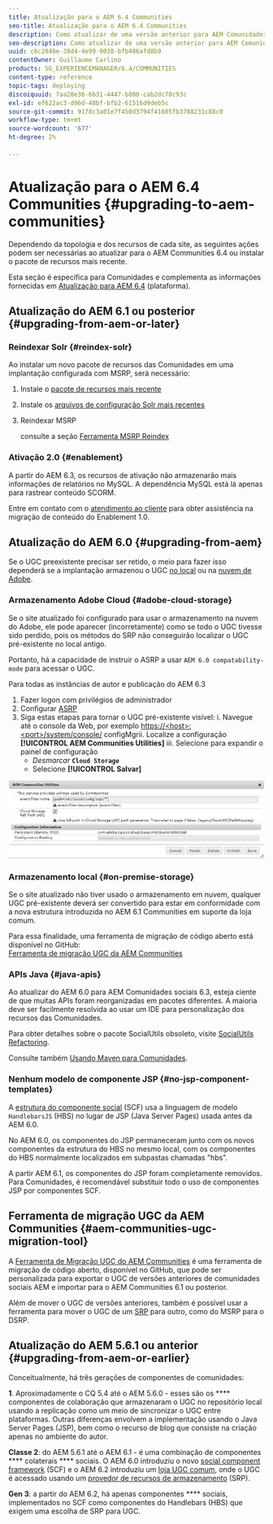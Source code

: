 ```yaml
---
title: Atualização para o AEM 6.4 Communities
seo-title: Atualização para o AEM 6.4 Communities
description: Como atualizar de uma versão anterior para AEM Comunidades 6.4
seo-description: Como atualizar de uma versão anterior para AEM Comunidades 6.4
uuid: c6c2846e-38d4-4e99-9038-bfb486afd8b9
contentOwner: Guillaume Carlino
products: SG_EXPERIENCEMANAGER/6.4/COMMUNITIES
content-type: reference
topic-tags: deploying
discoiquuid: 7aa28e36-6b31-4447-b800-cab2dc78c93c
exl-id: ef622ac3-d96d-48bf-bfb2-61516d9deb5c
source-git-commit: 9178c3a01e7f450d3794f41605fb3788231c88c0
workflow-type: tm+mt
source-wordcount: '677'
ht-degree: 2%

---
```


# Atualização para o AEM 6.4 Communities {#upgrading-to-aem-communities}

Dependendo da topologia e dos recursos de cada site, as seguintes ações podem ser necessárias ao atualizar para o AEM Communities 6.4 ou instalar o pacote de recursos mais recente.

Esta seção é específica para Comunidades e complementa as informações fornecidas em [Atualização para AEM 6.4](../../help/sites-deploying/upgrade.md) (plataforma).

## Atualização do AEM 6.1 ou posterior {#upgrading-from-aem-or-later}

### Reindexar Solr {#reindex-solr}

Ao instalar um novo pacote de recursos das Comunidades em uma implantação configurada com MSRP, será necessário:

1. Instale o [pacote de recursos mais recente](deploy-communities.md#latestfeaturepack)
2. Instale os [arquivos de configuração Solr mais recentes](msrp.md#upgrading)
3. Reindexar MSRP

   consulte a seção [Ferramenta MSRP Reindex](msrp.md#msrp-reindex-tool)

### Ativação 2.0 {#enablement}

A partir do AEM 6.3, os recursos de ativação não armazenarão mais informações de relatórios no MySQL. A dependência MySQL está lá apenas para rastrear conteúdo SCORM.

Entre em contato com o [atendimento ao cliente](https://helpx.adobe.com/br/marketing-cloud/contact-support.html) para obter assistência na migração de conteúdo do Enablement 1.0.

## Atualização do AEM 6.0 {#upgrading-from-aem}

Se o UGC preexistente precisar ser retido, o meio para fazer isso dependerá se a implantação armazenou o UGC [no local](#on-premise-storage) ou na [nuvem de Adobe](#adobe-cloud-storage).

### Armazenamento Adobe Cloud {#adobe-cloud-storage}

Se o site atualizado foi configurado para usar o armazenamento na nuvem do Adobe, ele pode aparecer (incorretamente) como se todo o UGC tivesse sido perdido, pois os métodos do SRP não conseguirão localizar o UGC pré-existente no local antigo.

Portanto, há a capacidade de instruir o ASRP a usar `AEM 6.0 compatability-mode` para acessar o UGC.

Para todas as instâncias de autor e publicação do AEM 6.3

1. Fazer logon com privilégios de administrador
2. Configurar [ASRP](asrp.md)
3. Siga estas etapas para tornar o UGC pré-existente visível:
i. Navegue até o console da Web, por exemplo
   [https://&lt;host>:&lt;port>/system/console/](http://localhost:4502/system/console/configMgr)
configMgrii. Localize a configuração **[!UICONTROL AEM Communities Utilities]**
iii. Selecione para expandir o painel de configuração
   * *Desmarcar* **`Cloud Storage`**
   * Selecione **[!UICONTROL Salvar]**

![chlimage_1-126](assets/chlimage_1-126.png)

### Armazenamento local {#on-premise-storage}

Se o site atualizado não tiver usado o armazenamento em nuvem, qualquer UGC pré-existente deverá ser convertido para estar em conformidade com a nova estrutura introduzida no AEM 6.1 Communities em suporte da loja comum.

Para essa finalidade, uma ferramenta de migração de código aberto está disponível no GitHub:\
[Ferramenta de migração UGC da AEM Communities](https://github.com/Adobe-Marketing-Cloud/communities-ugc-migration)

### APIs Java {#java-apis}

Ao atualizar do AEM 6.0 para AEM Comunidades sociais 6.3, esteja ciente de que muitas APIs foram reorganizadas em pacotes diferentes. A maioria deve ser facilmente resolvida ao usar um IDE para personalização dos recursos das Comunidades.

Para obter detalhes sobre o pacote SocialUtils obsoleto, visite [SocialUtils Refactoring](socialutils.md).

Consulte também [Usando Maven para Comunidades](maven.md).

### Nenhum modelo de componente JSP {#no-jsp-component-templates}

A [estrutura do componente social](scf.md) (SCF) usa a linguagem de modelo `HandlebarsJS` (HBS) no lugar de JSP (Java Server Pages) usada antes da AEM 6.0.

No AEM 6.0, os componentes do JSP permaneceram junto com os novos componentes da estrutura do HBS no mesmo local, com os componentes do HBS normalmente localizados em subpastas chamadas &quot;hbs&quot;.

A partir AEM 6.1, os componentes do JSP foram completamente removidos. Para Comunidades, é recomendável substituir todo o uso de componentes JSP por componentes SCF.

## Ferramenta de migração UGC da AEM Communities {#aem-communities-ugc-migration-tool}

A [Ferramenta de Migração UGC do AEM Communities](https://github.com/Adobe-Marketing-Cloud/communities-ugc-migration) é uma ferramenta de migração de código aberto, disponível no GitHub, que pode ser personalizada para exportar o UGC de versões anteriores de comunidades sociais AEM e importar para o AEM Communities 6.1 ou posterior.

Além de mover o UGC de versões anteriores, também é possível usar a ferramenta para mover o UGC de um [SRP](working-with-srp.md) para outro, como do MSRP para o DSRP.

## Atualização do AEM 5.6.1 ou anterior {#upgrading-from-aem-or-earlier}

Conceitualmente, há três gerações de componentes de comunidades:

**1**. Aproximadamente o CQ 5.4 até o AEM 5.6.0 - esses são os  **** componentes de colaboração que armazenaram o UGC no repositório local usando a replicação como um meio de sincronizar o UGC entre plataformas. Outras diferenças envolvem a implementação usando o Java Server Pages (JSP), bem como o recurso de blog que consiste na criação apenas no ambiente do autor.

**Classe 2**: do AEM 5.6.1 até o AEM 6.1 - é uma combinação de componentes  **** colaterais  **** sociais. O AEM 6.0 introduziu o novo [social component framework](scf.md) (SCF) e o AEM 6.2 introduziu um [loja UGC comum](working-with-srp.md), onde o UGC é acessado usando um [provedor de recursos de armazenamento](srp.md) (SRP).

**Gen 3**: a partir do AEM 6.2, há apenas componentes  **** sociais, implementados no SCF como componentes do Handlebars (HBS) que exigem uma escolha de SRP para UGC.
